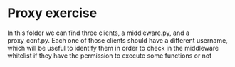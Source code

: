 
# Proxy exercise

In this folder we can find three clients, a middleware.py, and a proxy_conf.py.
Each one of those clients should have a different username, which will be useful to identify them in order to check in the middleware whitelist if they have the permission to execute some functions or not

